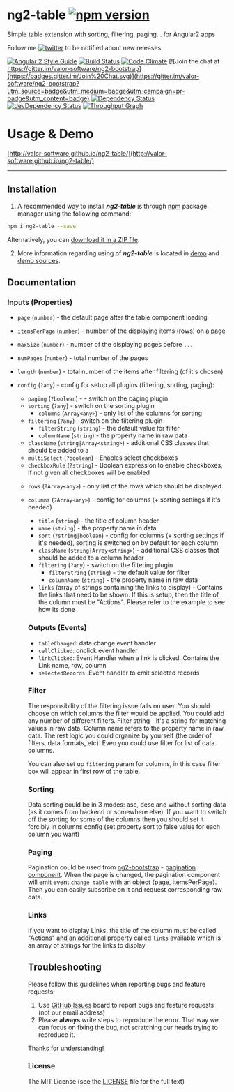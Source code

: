 # ng2-table [![npm version](https://badge.fury.io/js/ng2-table.svg)](http://badge.fury.io/js/ng2-table)
Simple table extension with sorting, filtering, paging... for Angular2 apps

Follow me [![twitter](https://img.shields.io/twitter/follow/valorkin.svg?style=social&label=%20valorkin)](https://twitter.com/valorkin) to be notified about new releases.

[![Angular 2 Style Guide](https://mgechev.github.io/angular2-style-guide/images/badge.svg)](https://github.com/mgechev/angular2-style-guide)
[![Build Status](https://travis-ci.org/valor-software/ng2-table.svg?branch=master)](https://travis-ci.org/valor-software/ng2-table)
[![Code Climate](https://codeclimate.com/github/valor-software/ng2-table/badges/gpa.svg)](https://codeclimate.com/github/valor-software/ng2-table)
[![Join the chat at https://gitter.im/valor-software/ng2-bootstrap](https://badges.gitter.im/Join%20Chat.svg)](https://gitter.im/valor-software/ng2-bootstrap?utm_source=badge&utm_medium=badge&utm_campaign=pr-badge&utm_content=badge)
[![Dependency Status](https://david-dm.org/valor-software/ng2-table.svg)](https://david-dm.org/valor-software/ng2-table)
[![devDependency Status](https://david-dm.org/valor-software/ng2-table/dev-status.svg)](https://david-dm.org/valor-software/ng2-table#info=devDependencies)
[![Throughput Graph](https://graphs.waffle.io/valor-software/ng2-table/throughput.svg)](https://waffle.io/valor-software/ng2-table/metrics)

# Usage & Demo
[http://valor-software.github.io/ng2-table/](http://valor-software.github.io/ng2-table/)


- - -

## Installation

1. A recommended way to install ***ng2-table*** is through [npm](https://www.npmjs.com/search?q=ng2-table) package manager using the following command:

  ```bash
  npm i ng2-table --save
  ```

  Alternatively, you can [download it in a ZIP file](https://github.com/valor-software/ng2-table/archive/master.zip).

2. More information regarding using of ***ng2-table*** is located in
  [demo](http://valor-software.github.io/ng2-table/) and [demo sources](https://github.com/valor-software/ng2-table/tree/master/demo).

## Documentation

### Inputs (Properties)

- `page` (`number`) - the default page after the table component loading
- `itemsPerPage` (`number`) - number of the displaying items (rows) on a page
- `maxSize` (`number`) - number of the displaying pages before `...`
- `numPages` (`number`) - total number of the pages
- `length` (`number`) - total number of the items after filtering (of it's chosen)

- `config` (`?any`) - config for setup all plugins (filtering, sorting, paging):
  - `paging` (`?boolean`) - - switch on the paging plugin
  - `sorting` (`?any`) - switch on the sorting plugin
    - `columns` (`Array<any>`) - only list of the columns for sorting
  - `filtering` (`?any`) - switch on the filtering plugin
    - `filterString` (`string`) - the default value for filter
    - `columnName` (`string`) - the property name in raw data
  - `className` (`string|Array<string>`) - additional CSS classes that should be added to a <table>
  - `multiSelect` (`?boolean`) - Enables select checkboxes
  - `checkboxRule` (`?string`) - Boolean expression to enable checkboxes, If not given all checkboxes will be enabled

- `rows` (`?Array<any>`) - only list of the rows which should be displayed
- `columns` (`?Array<any>`) - config for columns (+ sorting settings if it's needed)
    - `title` (`string`) - the title of column header
    - `name` (`string`) - the property name in data
    - `sort` (`?string|boolean`) - config for columns (+ sorting settings if it's needed), sorting is switched on by default for each column
    - `className` (`string|Array<string>`) - additional CSS classes that should be added to a column header
    - `filtering` (`?any`) - switch on the filtering plugin
      - `filterString` (`string`) - the default value for filter
      - `columnName` (`string`) - the property name in raw data
    - `links` (array of strings containing the links to display) - Contains the links that need to be shown. If this is setup, then the title of the column must be "Actions". Please refer to
      the example to see how its done

### Outputs (Events)

- `tableChanged`: data change event handler
- `cellClicked`: onclick event handler
- `linkClicked`: Event Handler when a link is clicked. Contains the Link name, row, column
- `selectedRecords`: Event handler to emit selected records

### Filter

The responsibility of the filtering issue falls on user. You should choose on which columns the filter would be applied. You could add any number of different filters.
Filter string - it's a string for matching values in raw data. Column name refers to the property name in raw data. The rest logic you could organize by yourself (the order of filters, data formats, etc). Even you could use filter for list of data columns.

You can also set up `filtering` param for columns, in this case filter box will appear in first row of the table.

### Sorting

Data sorting could be in 3 modes: asc, desc and without sorting data (as it comes from backend or somewhere else). If you want to switch off the sorting for some of the columns then you should set it forcibly in columns config (set property sort to false value for each column you want)

### Paging

Pagination could be used from [ng2-bootstrap](https://github.com/valor-software/ng2-bootstrap) - [pagination component](http://valor-software.github.io/ng2-bootstrap/#pagination). When the page is changed, the pagination component will emit event `change-table` with an object {page, itemsPerPage}. Then you can easily subscribe on it and request corresponding raw data.

### Links

If you want to display Links, the title of the column must be called "Actions" and an additional property called `links` available which is an array of strings for the links to display
## Troubleshooting

Please follow this guidelines when reporting bugs and feature requests:

1. Use [GitHub Issues](https://github.com/valor-software/ng2-table/issues) board to report bugs and feature requests (not our email address)
2. Please **always** write steps to reproduce the error. That way we can focus on fixing the bug, not scratching our heads trying to reproduce it.

Thanks for understanding!

### License

The MIT License (see the [LICENSE](https://github.com/valor-software/ng2-table/blob/master/LICENSE) file for the full text)
